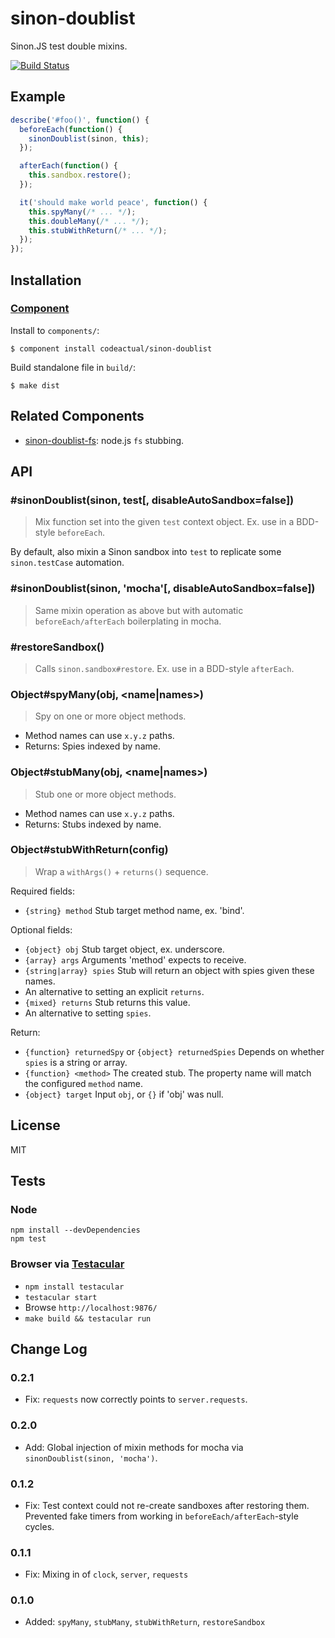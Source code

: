 # sinon-doublist

Sinon.JS test double mixins.

[![Build Status](https://travis-ci.org/codeactual/sinon-doublist.png)](https://travis-ci.org/codeactual/sinon-doublist)

## Example

```js
describe('#foo()', function() {
  beforeEach(function() {
    sinonDoublist(sinon, this);
  });

  afterEach(function() {
    this.sandbox.restore();
  });

  it('should make world peace', function() {
    this.spyMany(/* ... */);
    this.doubleMany(/* ... */);
    this.stubWithReturn(/* ... */);
  });
});
```

## Installation

### [Component](https://github.com/component/component)

Install to `components/`:

    $ component install codeactual/sinon-doublist

Build standalone file in `build/`:

    $ make dist

## Related Components

* [sinon-doublist-fs](https://github.com/codeactual/sinon-doublist-fs/): node.js `fs` stubbing.

## API

### #sinonDoublist(sinon, test[, disableAutoSandbox=false])

> Mix function set into the given `test` context object. Ex. use in a BDD-style `beforeEach`.

By default, also mixin a Sinon sandbox into `test` to replicate some `sinon.testCase` automation.

### #sinonDoublist(sinon, 'mocha'[, disableAutoSandbox=false])

> Same mixin operation as above but with automatic `beforeEach/afterEach` boilerplating in mocha.

### #restoreSandbox()

> Calls `sinon.sandbox#restore`. Ex. use in a BDD-style `afterEach`.

### Object#spyMany(obj, <name|names>)

> Spy on one or more object methods.

* Method names can use `x.y.z` paths.
* Returns: Spies indexed by name.

### Object#stubMany(obj, <name|names>)

> Stub one or more object methods.

* Method names can use `x.y.z` paths.
* Returns: Stubs indexed by name.

### Object#stubWithReturn(config)

> Wrap a `withArgs()` + `returns()` sequence.

Required fields:

* `{string} method` Stub target method name, ex. 'bind'.

Optional fields:

* `{object} obj` Stub target object, ex. underscore.
* `{array} args` Arguments 'method' expects to receive.
* `{string|array} spies` Stub will return an object with spies given these names.
 * An alternative to setting an explicit `returns`.
* `{mixed} returns` Stub returns this value.
 * An alternative to setting  `spies`.

Return:

* `{function} returnedSpy` or `{object} returnedSpies` Depends on whether `spies` is a string or array.
* `{function} <method>` The created stub. The property name will match the configured `method` name.
* `{object} target` Input `obj`, or `{}` if 'obj' was null.

## License

  MIT

## Tests

### Node

    npm install --devDependencies
    npm test

### Browser via [Testacular](http://testacular.github.com/)

* `npm install testacular`
* `testacular start`
* Browse `http://localhost:9876/`
* `make build && testacular run`

## Change Log

### 0.2.1

* Fix: `requests` now correctly points to `server.requests`.

### 0.2.0

* Add: Global injection of mixin methods for mocha via `sinonDoublist(sinon, 'mocha')`.

### 0.1.2

* Fix: Test context could not re-create sandboxes after restoring them. Prevented fake timers from working in `beforeEach/afterEach`-style cycles.

### 0.1.1

* Fix: Mixing in of `clock`, `server`, `requests`

### 0.1.0

* Added: `spyMany`, `stubMany`, `stubWithReturn`, `restoreSandbox`
